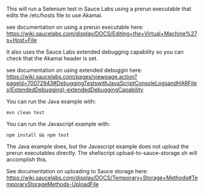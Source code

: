 This will run a Selenium test in Sauce Labs using a prerun executable that edits the /etc/hosts file to use Akamai.

see documentation on using a prerun executable here:
https://wiki.saucelabs.com/display/DOCS/Editing+the+Virtual+Machine%27s+Host+File

It also uses the Sauce Labs extended debugging capability so you can check that the Akamai header is set.
	
see documentation on using extended debuggin here:
https://wiki.saucelabs.com/pages/viewpage.action?pageId=70072943#DebuggingTestswithJavaScriptConsoleLogsandHARFiles(ExtendedDebugging)-extendedDebuggingCapability

You can run the Java example with:

	mvn clean test

You can run the Javascript example with:

	npm install && npm test

The Java example does, but the Javascript example does not upload the prerun executables directly. 
The shellscript upload-to-sauce-storage.sh will accomplish this.
	
See documentation on uploading to Sauce storage here:
https://wiki.saucelabs.com/display/DOCS/Temporary+Storage+Methods#TemporaryStorageMethods-UploadFile



